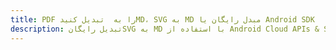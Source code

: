 ---title: PDF را به  تبدیل کنیدMD، SVG به MD مبدل رایگان یا Android SDKdescription: تبدیل رایگانSVG به MD با استفاده از Android Cloud APIs & SDK همچنین اسناد PDF را در Cloud ایجاد، ویرایش و رندر کنید.---